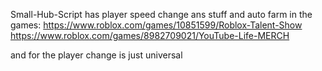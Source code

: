 Small-Hub-Script has player speed change ans stuff
and auto farm
in the games:
https://www.roblox.com/games/10851599/Roblox-Talent-Show
https://www.roblox.com/games/8982709021/YouTube-Life-MERCH

and for the player change is just universal
